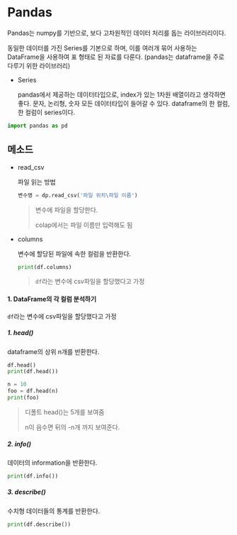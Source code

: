 # Pandas

Pandas는 numpy를 기반으로, 보다 고차원적인 데이터 처리를 돕는 라이브러리이다. 

동일한 데이터를 가진 Series를 기본으로 하며, 이를 여러개 묶어 사용하는 DataFrame을 사용하여 표 형태로 된 자료를 다룬다. (pandas는 dataframe을 주로 다루기 위한 라이브러리)

- Series

  pandas에서 제공하는 데이터타입으로, index가 있는 1차원 배열이라고 생각하면 좋다. 문자, 논리형, 숫자 모든 데이터타입이 들어갈 수 있다. dataframe의 한 컬럼, 한 컬럼이 series이다.

```python
import pandas as pd
```



## 메소드

- read_csv

  파일 읽는 방법

  ```python
  변수명 = dp.read_csv('파일 위치\파일 이름')
  ```

  > 변수에 파일을 할당한다.
  >
  > colap에서는 파일 이름만 입력해도 됨

- columns

  변수에 할당된 파일에 속한 컬럼을 반환한다.

  ```python
  print(df.columns)
  ```

  > `df`라는 변수에 csv파일을 할당했다고 가정



#### 1. DataFrame의 각 컬럼 분석하기

`df`라는 변수에 csv파일을 할당했다고 가정

##### 1. head()

dataframe의 상위 n개를 반환한다.

```python
df.head()
print(df.head())

n = 10
foo = df.head(n)
print(foo)
```

> 디폴트 head()는 5개를 보여줌
>
> n이 음수면 뒤의 -n개 까지 보여준다.

##### 2. info()

데이터의 information을 반환한다.

```python
print(df.info())
```

##### 3. describe()

수치형 데이터들의 통계를 반환한다.

```python
print(df.describe())
```



